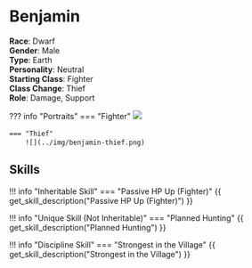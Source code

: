 # Benjamin

**Race**: Dwarf  
**Gender**: Male  
**Type**: Earth  
**Personality**: Neutral  
**Starting Class**: Fighter  
**Class Change**: Thief  
**Role**: Damage, Support

??? info "Portraits"
    === "Fighter"
        ![](../img/benjamin-fighter.png)

    === "Thief"
        ![](../img/benjamin-thief.png)

## Skills

!!! info "Inheritable Skill"
    === "Passive HP Up (Fighter)"
        {{ get_skill_description("Passive HP Up (Fighter)") }}
        
!!! info "Unique Skill (Not Inheritable)"
    === "Planned Hunting"
        {{ get_skill_description("Planned Hunting") }}
        
!!! info "Discipline Skill"
    === "Strongest in the Village"
        {{ get_skill_description("Strongest in the Village") }}

